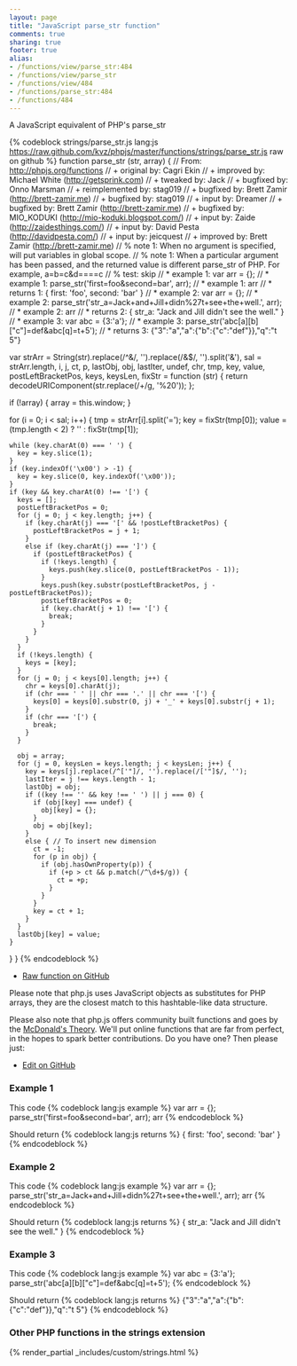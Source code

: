 ```yaml
---
layout: page
title: "JavaScript parse_str function"
comments: true
sharing: true
footer: true
alias:
- /functions/view/parse_str:484
- /functions/view/parse_str
- /functions/view/484
- /functions/parse_str:484
- /functions/484
---
```

<!-- Generated by Rakefile:build -->
A JavaScript equivalent of PHP's parse_str

{% codeblock strings/parse_str.js lang:js https://raw.github.com/kvz/phpjs/master/functions/strings/parse_str.js raw on github %}
function parse_str (str, array) {
  // From: http://phpjs.org/functions
  // +      original by: Cagri Ekin
  // +      improved by: Michael White (http://getsprink.com)
  // +       tweaked by: Jack
  // +      bugfixed by: Onno Marsman
  // + reimplemented by: stag019
  // +      bugfixed by: Brett Zamir (http://brett-zamir.me)
  // +      bugfixed by: stag019
  // +         input by: Dreamer
  // +      bugfixed by: Brett Zamir (http://brett-zamir.me)
  // +      bugfixed by: MIO_KODUKI (http://mio-koduki.blogspot.com/)
  // +         input by: Zaide (http://zaidesthings.com/)
  // +         input by: David Pesta (http://davidpesta.com/)
  // +         input by: jeicquest
  // +      improved by: Brett Zamir (http://brett-zamir.me)
  // %           note 1: When no argument is specified, will put variables in global scope.
  // %           note 1: When a particular argument has been passed, and the returned value is different parse_str of PHP. For example, a=b=c&d====c
  // %             test: skip
  // *        example 1: var arr = {};
  // *        example 1: parse_str('first=foo&second=bar', arr);
  // *        example 1: arr
  // *        returns 1: { first: 'foo', second: 'bar' }
  // *        example 2: var arr = {};
  // *        example 2: parse_str('str_a=Jack+and+Jill+didn%27t+see+the+well.', arr);
  // *        example 2: arr
  // *        returns 2: { str_a: "Jack and Jill didn't see the well." }
  // *        example 3: var abc = {3:'a'};
  // *        example 3: parse_str('abc[a][b]["c"]=def&abc[q]=t+5');
  // *        returns 3: {"3":"a","a":{"b":{"c":"def"}},"q":"t 5"}

  var strArr = String(str).replace(/^&/, '').replace(/&$/, '').split('&'),
    sal = strArr.length,
    i, j, ct, p, lastObj, obj, lastIter, undef, chr, tmp, key, value,
    postLeftBracketPos, keys, keysLen,
    fixStr = function (str) {
      return decodeURIComponent(str.replace(/\+/g, '%20'));
    };

  if (!array) {
    array = this.window;
  }

  for (i = 0; i < sal; i++) {
    tmp = strArr[i].split('=');
    key = fixStr(tmp[0]);
    value = (tmp.length < 2) ? '' : fixStr(tmp[1]);

    while (key.charAt(0) === ' ') {
      key = key.slice(1);
    }
    if (key.indexOf('\x00') > -1) {
      key = key.slice(0, key.indexOf('\x00'));
    }
    if (key && key.charAt(0) !== '[') {
      keys = [];
      postLeftBracketPos = 0;
      for (j = 0; j < key.length; j++) {
        if (key.charAt(j) === '[' && !postLeftBracketPos) {
          postLeftBracketPos = j + 1;
        }
        else if (key.charAt(j) === ']') {
          if (postLeftBracketPos) {
            if (!keys.length) {
              keys.push(key.slice(0, postLeftBracketPos - 1));
            }
            keys.push(key.substr(postLeftBracketPos, j - postLeftBracketPos));
            postLeftBracketPos = 0;
            if (key.charAt(j + 1) !== '[') {
              break;
            }
          }
        }
      }
      if (!keys.length) {
        keys = [key];
      }
      for (j = 0; j < keys[0].length; j++) {
        chr = keys[0].charAt(j);
        if (chr === ' ' || chr === '.' || chr === '[') {
          keys[0] = keys[0].substr(0, j) + '_' + keys[0].substr(j + 1);
        }
        if (chr === '[') {
          break;
        }
      }

      obj = array;
      for (j = 0, keysLen = keys.length; j < keysLen; j++) {
        key = keys[j].replace(/^['"]/, '').replace(/['"]$/, '');
        lastIter = j !== keys.length - 1;
        lastObj = obj;
        if ((key !== '' && key !== ' ') || j === 0) {
          if (obj[key] === undef) {
            obj[key] = {};
          }
          obj = obj[key];
        }
        else { // To insert new dimension
          ct = -1;
          for (p in obj) {
            if (obj.hasOwnProperty(p)) {
              if (+p > ct && p.match(/^\d+$/g)) {
                ct = +p;
              }
            }
          }
          key = ct + 1;
        }
      }
      lastObj[key] = value;
    }
  }
}
{% endcodeblock %}

 - [Raw function on GitHub](https://github.com/kvz/phpjs/blob/master/functions/strings/parse_str.js)

Please note that php.js uses JavaScript objects as substitutes for PHP arrays, they are 
the closest match to this hashtable-like data structure. 

Please also note that php.js offers community built functions and goes by the 
[McDonald's Theory](https://medium.com/what-i-learned-building/9216e1c9da7d). We'll put online 
functions that are far from perfect, in the hopes to spark better contributions. 
Do you have one? Then please just: 

 - [Edit on GitHub](https://github.com/kvz/phpjs/edit/master/functions/strings/parse_str.js)

### Example 1
This code
{% codeblock lang:js example %}
var arr = {};
parse_str('first=foo&second=bar', arr);
arr
{% endcodeblock %}

Should return
{% codeblock lang:js returns %}
{ first: 'foo', second: 'bar' }
{% endcodeblock %}

### Example 2
This code
{% codeblock lang:js example %}
var arr = {};
parse_str('str_a=Jack+and+Jill+didn%27t+see+the+well.', arr);
arr
{% endcodeblock %}

Should return
{% codeblock lang:js returns %}
{ str_a: "Jack and Jill didn't see the well." }
{% endcodeblock %}

### Example 3
This code
{% codeblock lang:js example %}
var abc = {3:'a'};
parse_str('abc[a][b]["c"]=def&abc[q]=t+5');
{% endcodeblock %}

Should return
{% codeblock lang:js returns %}
{"3":"a","a":{"b":{"c":"def"}},"q":"t 5"}
{% endcodeblock %}


### Other PHP functions in the strings extension
{% render_partial _includes/custom/strings.html %}
